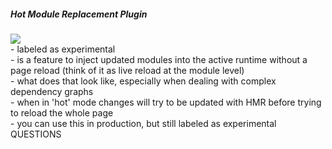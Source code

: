 <section>
    <h5>Hot Module Replacement Plugin</h5>
    <img class="fragment" src="/images/HMR.svg" style="background-color:white;">
    <aside class="notes">
    - labeled as experimental</br>
    - is a feature to inject updated modules into the active runtime without a page reload (think of it as live reload at the module level)</br>
    - what does that look like, especially when dealing with complex dependency graphs</br>
    - when in 'hot' mode changes will try to be updated with HMR before trying to reload the whole page</br>
    - you can use this in production, but still labeled as experimental</br>
    QUESTIONS
    </aside>
</section>
